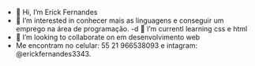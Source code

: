- 👋 Hi, I’m Erick Fernandes
- 👀 I’m interested in  conhecer mais as linguagens e conseguir um emprego na área de programação.
-d 🌱 I’m currentl learning  css e html
- 💞️ I’m looking to collaborate on  em desenvolvimento web
-  Me encontram no celular: 55 21 966538093 e intagram: @erickfernandes3343.

<!---
EFL2/EFL2 is a ✨ special ✨ repository because its `README.md` (this file) appears on your GitHub profile.
You can click the Preview link to take a look at your changes.
--->
